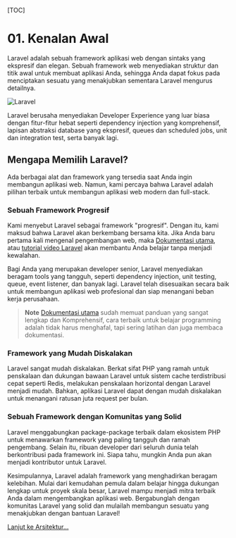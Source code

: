 [TOC]

# <b>01.</b> Kenalan Awal

Laravel adalah sebuah framework aplikasi web dengan sintaks yang ekspresif dan elegan. Sebuah framework web menyediakan struktur dan titik awal untuk membuat aplikasi Anda, sehingga Anda dapat fokus pada menciptakan sesuatu yang menakjubkan sementara Laravel mengurus detailnya.

<img src="/img/screenshots/laravel.jpg" alt="Laravel" class="border rounded-lg shadow-lg dark:border-none" />

Laravel berusaha menyediakan Developer Experience yang luar biasa dengan fitur-fitur hebat seperti dependency injection yang komprehensif, lapisan abstraksi database yang ekspresif, queues dan scheduled jobs, unit dan integration test, serta banyak lagi.

## Mengapa Memilih Laravel?
Ada berbagai alat dan framework yang tersedia saat Anda ingin membangun aplikasi web. Namun, kami percaya bahwa Laravel adalah pilihan terbaik untuk membangun aplikasi web modern dan full-stack.

### Sebuah Framework Progresif
Kami menyebut Laravel sebagai framework "progresif". Dengan itu, kami maksud bahwa Laravel akan berkembang bersama kita. Jika Anda baru pertama kali mengenal pengembangan web, maka [Dokumentasi utama](https://laravel.com), atau [tutorial video Laravel](https://laracasts.com/) akan membantu Anda belajar tanpa menjadi kewalahan.

Bagi Anda yang merupakan developer senior, Laravel menyediakan beragam tools yang tangguh, seperti dependency injection, unit testing, queue, event listener, dan banyak lagi. Laravel telah disesuaikan secara baik untuk membangun aplikasi web profesional dan siap menangani beban kerja perusahaan.

> **Note**
> [Dokumentasi utama](https://laravel.com) sudah memuat panduan yang sangat lengkap dan Komprehensif, cara terbaik untuk belajar programming adalah tidak harus menghafal, tapi sering latihan dan juga membaca dokumentasi.

### Framework yang Mudah Diskalakan
Laravel sangat mudah diskalakan. Berkat sifat PHP yang ramah untuk penskalaan dan dukungan bawaan Laravel untuk sistem cache terdistribusi cepat seperti Redis, melakukan penskalaan horizontal dengan Laravel menjadi mudah. Bahkan, aplikasi Laravel dapat dengan mudah diskalakan untuk menangani ratusan juta request per bulan.

### Sebuah Framework dengan Komunitas yang Solid
Laravel menggabungkan package-package terbaik dalam ekosistem PHP untuk menawarkan framework yang paling tangguh dan ramah pengembang. Selain itu, ribuan developer dari seluruh dunia telah berkontribusi pada framework ini. Siapa tahu, mungkin Anda pun akan menjadi kontributor untuk Laravel.

Kesimpulannya, Laravel adalah framework yang menghadirkan beragam kelebihan. Mulai dari kemudahan pemula dalam belajar hingga dukungan lengkap untuk proyek skala besar, Laravel mampu menjadi mitra terbaik Anda dalam mengembangkan aplikasi web. Bergabunglah dengan komunitas Laravel yang solid dan mulailah membangun sesuatu yang menakjubkan dengan bantuan Laravel!

[Lanjut ke Arsitektur...](/laravel/arsitektur)
